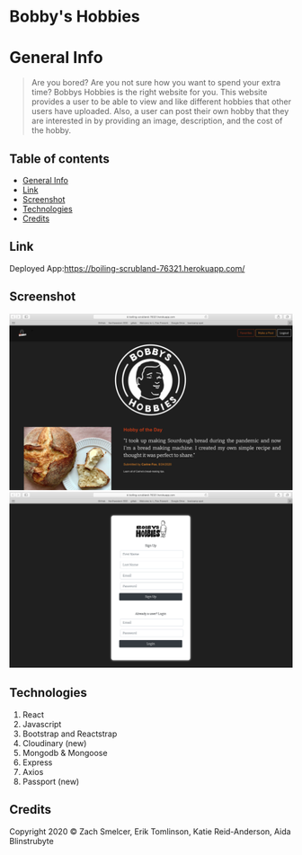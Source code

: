 # Bobby's Hobbies

# General Info
> Are you bored? Are you not sure how you want to spend your extra time? Bobbys Hobbies is the right website for you. This website provides a user to be able to view and like different hobbies that other users have uploaded. Also, a user can post their own hobby that they are interested in by providing an image, description, and the cost of the hobby.

## Table of contents
* [General Info](#General-Info) 
* [Link](#Link)
* [Screenshot](#Screenshot)
* [Technologies](#Technologies)
* [Credits](#Credits)

## Link
Deployed App:https://boiling-scrubland-76321.herokuapp.com/

## Screenshot
![Example screenshot](./readmeassets/bobbyshobbies.png)
![Example screenshot](./readmeassets/login.png)

## Technologies
1. React
2. Javascript
3. Bootstrap and Reactstrap
4. Cloudinary (new)
5. Mongodb & Mongoose
6. Express
7. Axios
8. Passport (new)

## Credits
Copyright 2020 © Zach Smelcer, Erik Tomlinson, Katie Reid-Anderson, Aida Blinstrubyte

